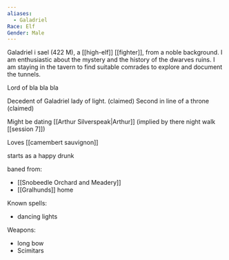 ```yaml
---
aliases:
  - Galadriel
Race: Elf
Gender: Male
---
```

Galadriel i sael (422 M), a [[high-elf]] [[fighter]], from a noble background. I am enthusiastic about the mystery and the history of the dwarves ruins. I am staying in the tavern to find suitable comrades to explore and document the tunnels.

Lord of bla bla bla

Decedent of Galadriel lady of light. (claimed)
Second in line of a throne (claimed)

Might be dating [[Arthur Silverspeak|Arthur]] (implied by there night walk [[session 7]])

Loves [[camembert sauvignon]]

starts as a happy drunk


baned from:
- [[Snobeedle Orchard and Meadery]]
- [[Gralhunds]] home

Known spells:

- dancing lights

Weapons:

- long bow
- Scimitars
